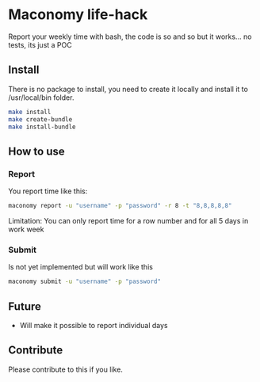 # Maconomy life-hack

Report your weekly time with bash, the code is so and so but it works... no tests, its just a POC

## Install

There is no package to install, you need to create it locally and install it to /usr/local/bin folder.

```bash
make install
make create-bundle
make install-bundle 
```

## How to use

### Report

You report time like this:

```bash
maconomy report -u "username" -p "password" -r 8 -t "8,8,8,8,8"
```

Limitation: You can only report time for a row number and for all 5 days in work week

### Submit

Is not yet implemented but will work like this

```bash
maconomy submit -u "username" -p "password"
```

## Future

* Will make it possible to report individual days

## Contribute

Please contribute to this if you like.

